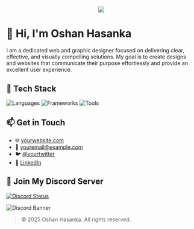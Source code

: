 <h1 align="center">
  <img src="https://readme-typing-svg.herokuapp.com/?lines=Oshan+Hasanka;ඔෂාන්+හසංක;Web+Developer;IT+Support;Graphic+Desiner;Photographer;Video+Edditer;Tech+Enthusiast;&center=true&width=500&height=50">
</h1>

# 👋 Hi, I'm Oshan Hasanka

I am a dedicated web and graphic designer focused on delivering clear, effective, and visually compelling solutions. My goal is to create designs and websites that communicate their purpose effortlessly and provide an excellent user experience.

## 🔧 Tech Stack
![Languages](https://skillicons.dev/icons?i=js,python,html,css)
![Frameworks](https://skillicons.dev/icons?i=react,nodejs,)
![Tools](https://skillicons.dev/icons?i=git,github,figma,vscode,linux,)

## 📫 Get in Touch
- 🌐 [yourwebsite.com](https://ovix.store)  
- 📧 [youremail@example.com](mailto:ovix@oshanhasanka@gmail.com)  
- 🐦 [@yourtwitter](https://twitter.com/OshanHasanka)  
- 💼 [LinkedIn](https://linkedin.com/in/OshanHasanka)  

## 📡 Join My Discord Server

[![Discord Status](https://img.shields.io/badge/🟢%20Server%20Online-Click%20to%20Join-7289da.svg?style=for-the-badge&logo=discord&logoColor=white)](https://discord.gg/W26bVDZvmD)

![Discord Banner](https://discord.com/api/guilds/896800423195852820/widget.png?style=banner2)


> © 2025 Oshan Hasanka. All rights reserved.
